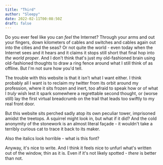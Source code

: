 ```yaml
---
title: "Third"
author: "Sleepy"
date: 2022-02-11T00:08:50Z
draft: false
---
```

Do you ever feel like you can _feel_ the Internet? Through your arms and out your fingers, down kilometers of cables and switches and cables again out into the cities and the seas? Or not quite the world - even today when the Internet sees and it hears and it claims it stops still short that final hop into _the world proper_. And I don't think that's just my old-fashioned brain using old-fashioned thoughts to draw a ring fence around what I still think of as offline. But I'm not sure how you'd tell.

The trouble with this website is that it isn't what I want either. I think probably all I want is to reclaim my twitter from its orbit around my profession, where it sits frozen and inert, too afraid to speak how or of what I _truly_ wish lest it spark somewhere a regrettable second thought, or (worse still) lay the first virtual breadcrumb on the trail that leads too swiftly to my real front door.

But this website sits perched sadly atop its own peculiar tower, imprisoned amidst the treetops. A squirrel might look in, but what if it did? And the cold anonymity of the stonework is an almost literal façade - it wouldn't take a terribly curious cat to trace it back to its maker.

Also the italics look horrible - what is this font?

Anyway, it's nice to write. And I think it feels nice to unfurl what's written out of the window, thin as it is. Even if it's not likely spotted - _there_ is better than not.
